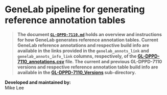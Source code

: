 # GeneLab pipeline for generating reference annotation tables  

> **The document [`GL-DPPD-7110.md`](GL-DPPD-7110_Versions/GL-DPPD-7110/GL-DPPD-7110.md) holds an overview and instructions for how GeneLab generates reference annotation tables. Current GeneLab reference annotations and respective build info are available in the links provided in the `genelab_annots_link` and `genelab_annots_info_link` columns, respectively, of the [GL-DPPD-7110_annotations.csv](GL-DPPD-7110_Versions/GL-DPPD-7110/GL-DPPD-7110_annotations.csv) file. The current and previous GL-DPPD-7110 versions and respective reference annotation table build info are available in the [GL-DPPD-7110_Versions](GL-DPPD-7110_Versions) sub-directory.**  

**Developed and maintained by:**  
Mike Lee

